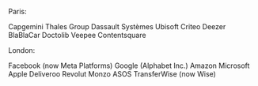 Paris:

Capgemini
Thales Group
Dassault Systèmes
Ubisoft
Criteo
Deezer
BlaBlaCar
Doctolib
Veepee
Contentsquare


London:

Facebook (now Meta Platforms)
Google (Alphabet Inc.)
Amazon
Microsoft
Apple
Deliveroo
Revolut
Monzo
ASOS
TransferWise (now Wise)